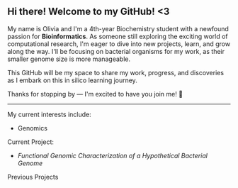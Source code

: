
 ## Hi there! Welcome to my GitHub! <3 

My name is Olivia and I'm a 4th-year Biochemistry student with a newfound passion for **Bioinformatics**. As someone still exploring the exciting world of computational research, I'm eager to dive into new projects, learn, and grow along the way. I'll be focusing on bacterial organisms for my work, as their smaller genome size is more manageable.

This GitHub will be my space to share my work, progress, and discoveries as I embark on this in silico learning journey.

Thanks for stopping by — I'm excited to have you join me! 🚀

----

My current interests include:
  - Genomics

Current Project: 
  - *Functional Genomic Characterization of a Hypothetical Bacterial Genome*

Previous Projects
 
<!--
**OliviaH09/OliviaH09** is a ✨ _special_ ✨ repository because its `README.md` (this file) appears on your GitHub profile.

Here are some ideas to get you started:

- 🔭 I’m currently working on ...
- 🌱 I’m currently learning ...
- 👯 I’m looking to collaborate on ...
- 🤔 I’m looking for help with ...
- 💬 Ask me about ...
- 📫 How to reach me: ...
- 😄 Pronouns: ...
- ⚡ Fun fact: ...
-->
